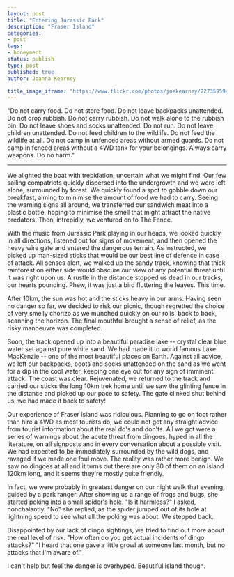 ```yaml
---
layout: post
title: "Entering Jurassic Park"
description: "Fraser Island"
categories:
- post
tags:
- honeyment
status: publish
type: post
published: true
author: Joanna Kearney

title_image_iframe: "https://www.flickr.com/photos/joekearney/22735959408/in/album-72157660647306877/player/"
---
```


"Do not carry food. Do not store food. Do not leave backpacks unattended. Do not drop rubbish. Do not carry rubbish. Do not walk alone to the rubbish bin. Do not leave shoes and socks unattended. Do not run. Do not leave children unattended. Do not feed children to the wildlife. Do not feed the wildlife at all. Do not camp in unfenced areas without armed guards. Do not camp in fenced areas without a 4WD tank for your belongings. Always carry weapons. Do no harm."  

***

We alighted the boat with trepidation, uncertain what we might find. Our few sailing compatriots quickly dispersed into the undergrowth and we were left alone, surrounded by forest. We quickly found a spot to gobble down our breakfast, aiming to minimise the amount of food we had to carry. Seeing the warning signs all around, we transferred our sandwich meat into a plastic bottle, hoping to minimise the smell that might attract the native predators. Then, intrepidly, we ventured on to The Fence.

With the music from Jurassic Park playing in our heads, we looked quickly in all directions, listened out for signs of movement, and then opened the heavy wire gate and entered the dangerous terrain. As instructed, we picked up man-sized sticks that would be our best line of defence in case of attack. All senses alert, we walked up the sandy track, knowing that thick rainforest on either side would obscure our view of any potential threat until it was right upon us. A rustle in the distance stopped us dead in our tracks, our hearts pounding. Phew, it was just a bird fluttering the leaves. This time.

After 10km, the sun was hot and the sticks heavy in our arms. Having seen no danger so far, we decided to risk our picnic, though regretted the choice of very smelly chorizo as we munched quickly on our rolls, back to back, scanning the horizon. The final mouthful brought a sense of relief, as the risky manoeuvre was completed.

Soon, the track opened up into a beautiful paradise lake -- crystal clear blue water set against pure white sand. We had made it to world famous Lake MacKenzie -- one of the most beautiful places on Earth. Against all advice, we left our backpacks, boots and socks unattended on the sand as we went for a dip in the cool water, keeping one eye out for any sign of imminent attack. The coast was clear. Rejuvenated, we returned to the track and carried our sticks the long 10km trek home until we saw the glinting fence in the distance and picked up our pace to safety. The gate clinked shut behind us, we had made it back to safety!

Our experience of Fraser Island was ridiculous. Planning to go on foot rather than hire a 4WD as most tourists do, we could not get any straight advice from tourist information about the real do's and don'ts. All we got were a series of warnings about the acute threat from dingoes, hyped in all the literature, on all signposts and in every conversation about a possible visit. We had expected to be immediately surrounded by the wild dogs, and ravaged if we made one foul move. The reality was rather more benign. We saw no dingoes at all and it turns out there are only 80 of them on an island 120km long, and it seems they're mostly quite friendly.

In fact, we were probably in greatest danger on our night walk that evening, guided by a park ranger. After showing us a range of frogs and bugs, she started poking into a small spider's hole. "Is it harmless?" I asked, nonchalantly. "No" she replied, as the spider jumped out of its hole at lightning speed to see what all the poking was about. We stepped back.

Disappointed by our lack of dingo sightings, we tried to find out more about the real level of risk. "How often do you get actual incidents of dingo attacks?" "I heard that one gave a little growl at someone last month, but no attacks that I'm aware of."

I can't help but feel the danger is overhyped. Beautiful island though.
